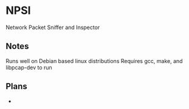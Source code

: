 # NPSI
Network Packet Sniffer and Inspector
## Notes
Runs well on Debian based linux distributions
Requires gcc, make, and libpcap-dev to run

## Plans
 -  
 